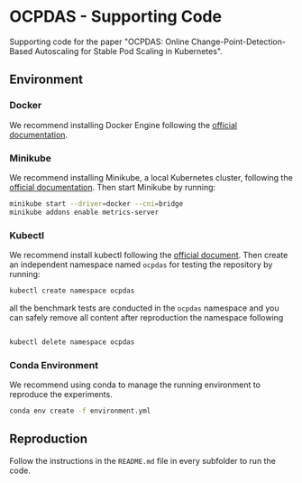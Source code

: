 # OCPDAS - Supporting Code

Supporting code for the paper "OCPDAS: Online Change-Point-Detection-Based Autoscaling for Stable Pod Scaling in Kubernetes".

## Environment

### Docker

We recommend installing Docker Engine following the [official documentation](https://docs.docker.com/engine/install/).

### Minikube

We recommend installing Minikube, a local Kubernetes cluster, following the [official documentation](https://minikube.sigs.k8s.io/docs/start/).
Then start Minikube by running:

```bash
minikube start --driver=docker --cni=bridge
minikube addons enable metrics-server
```

### Kubectl

We recommend install kubectl following the [official document](https://kubernetes.io/docs/tasks/tools/install-kubectl-linux/).
Then create an independent namespace named `ocpdas` for testing the repository by running:

```bash
kubectl create namespace ocpdas
```

all the benchmark tests are conducted in the `ocpdas` namespace and you can safely remove all content after reproduction the namespace following

```bash

kubectl delete namespace ocpdas
```

### Conda Environment

We recommend using conda to manage the running environment to reproduce the experiments.

``` bash
conda env create -f environment.yml
```

## Reproduction

Follow the instructions in the `README.md` file in every subfolder to run the code.
